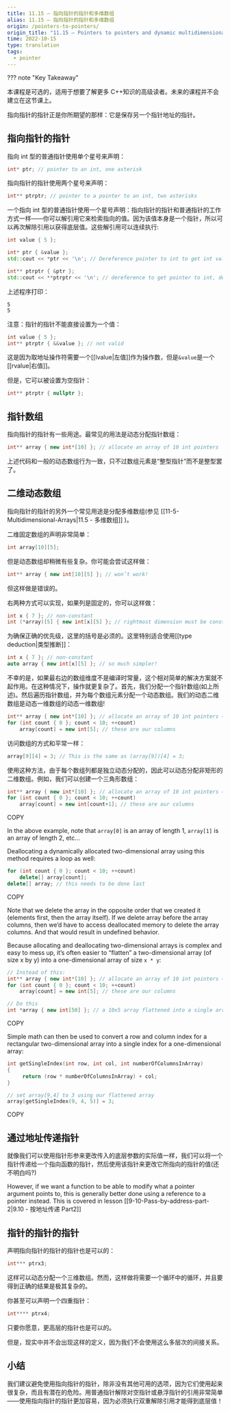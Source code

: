 ```yaml
---
title: 11.15 — 指向指针的指针和多维数组
alias: 11.15 — 指向指针的指针和多维数组
origin: /pointers-to-pointers/
origin_title: "11.15 — Pointers to pointers and dynamic multidimensional arrays"
time: 2022-10-15
type: translation
tags:
  - pointer
---
```


??? note "Key Takeaway"

本课程是可选的，适用于想要了解更多 C++知识的高级读者。未来的课程并不会建立在这节课上。

指向指针的指针正是你所期望的那样：它是保存另一个指针地址的指针。

## 指向指针的指针

指向 int 型的普通指针使用单个星号来声明：

```cpp
int* ptr; // pointer to an int, one asterisk
```

指向指针的指针使用两个星号来声明：

```cpp
int** ptrptr; // pointer to a pointer to an int, two asterisks
```

一个指向 int 型的普通指针使用一个星号声明：指向指针的指针和普通指针的工作方式一样——你可以解引用它来检索指向的值。因为该值本身是一个指针，所以可以再次解除引用以获得底层值。这些解引用可以连续执行:

```cpp
int value { 5 };

int* ptr { &value };
std::cout << *ptr << '\n'; // Dereference pointer to int to get int value

int** ptrptr { &ptr };
std::cout << **ptrptr << '\n'; // dereference to get pointer to int, dereference again to get int value
```

上述程序打印：

```
5
5
```

注意：指针的指针不能直接设置为一个值：

```cpp
int value { 5 };
int** ptrptr { &&value }; // not valid
```

这是因为取地址操作符需要一个[[lvalue|左值]]作为操作数，但是`&value`是一个[[rvalue|右值]]。

但是，它可以被设置为空指针：

```cpp
int** ptrptr { nullptr };
```

## 指针数组

指向指针的指针有一些用途。最常见的用法是动态分配指针数组：

```cpp
int** array { new int*[10] }; // allocate an array of 10 int pointers
```

上述代码和一般的动态数组行为一致，只不过数组元素是“整型指针”而不是整型罢了。

## 二维动态数组

指向指针的指针的另外一个常见用途是分配多维数组(参见 [[11-5-Multidimensional-Arrays|11.5 - 多维数组]] )。

二维固定数组的声明非常简单：

```cpp
int array[10][5];
```

但是动态数组却稍微有些复杂。你可能会尝试这样做：

```cpp
int** array { new int[10][5] }; // won’t work!
```

但这样做是错误的。

右两种方式可以实现，如果列是固定的，你可以这样做：

```cpp
int x { 7 }; // non-constant
int (*array)[5] { new int[x][5] }; // rightmost dimension must be constexpr
```

为确保正确的优先级，这里的括号是必须的。这里特别适合使用[[type deduction|类型推断]]：

```cpp
int x { 7 }; // non-constant
auto array { new int[x][5] }; // so much simpler!
```

不幸的是，如果最右边的数组维度不是编译时常量，这个相对简单的解决方案就不起作用。在这种情况下，操作就更复杂了。首先，我们分配一个指针数组(如上所述)。然后遍历指针数组，并为每个数组元素分配一个动态数组。我们的动态二维数组是动态一维数组的动态一维数组!

```cpp
int** array { new int*[10] }; // allocate an array of 10 int pointers — these are our rows
for (int count { 0 }; count < 10; ++count)
    array[count] = new int[5]; // these are our columns
```

访问数组的方式和平常一样：

```cpp
array[9][4] = 3; // This is the same as (array[9])[4] = 3;
```

使用这种方法，由于每个数组列都是独立动态分配的，因此可以动态分配非矩形的二维数组。例如，我们可以创建一个三角形数组：

```cpp
int** array { new int*[10] }; // allocate an array of 10 int pointers — these are our rows
for (int count { 0 }; count < 10; ++count)
    array[count] = new int[count+1]; // these are our columns
```

COPY

In the above example, note that `array[0]` is an array of length 1, `array[1]` is an array of length 2, etc…

Deallocating a dynamically allocated two-dimensional array using this method requires a loop as well:

```cpp
for (int count { 0 }; count < 10; ++count)
    delete[] array[count];
delete[] array; // this needs to be done last
```

COPY

Note that we delete the array in the opposite order that we created it (elements first, then the array itself). If we delete array before the array columns, then we’d have to access deallocated memory to delete the array columns. And that would result in undefined behavior.

Because allocating and deallocating two-dimensional arrays is complex and easy to mess up, it’s often easier to “flatten” a two-dimensional array (of size x by y) into a one-dimensional array of size `x * y`:

```cpp
// Instead of this:
int** array { new int*[10] }; // allocate an array of 10 int pointers — these are our rows
for (int count { 0 }; count < 10; ++count)
    array[count] = new int[5]; // these are our columns

// Do this
int *array { new int[50] }; // a 10x5 array flattened into a single array
```

COPY

Simple math can then be used to convert a row and column index for a rectangular two-dimensional array into a single index for a one-dimensional array:

```cpp
int getSingleIndex(int row, int col, int numberOfColumnsInArray)
{
     return (row * numberOfColumnsInArray) + col;
}

// set array[9,4] to 3 using our flattened array
array[getSingleIndex(9, 4, 5)] = 3;
```

COPY

## 通过地址传递指针

就像我们可以使用指针形参来更改传入的底层参数的实际值一样，我们可以将一个指针传递给一个指向函数的指针，然后使用该指针来更改它所指向的指针的值(还不明白吗?)

However, if we want a function to be able to modify what a pointer argument points to, this is generally better done using a reference to a pointer instead. This is covered in lesson [[9-10-Pass-by-address-part-2|9.10 - 按地址传递 Part2]]

## 指针的指针的指针

声明指向指针的指针的指针也是可以的：

```cpp
int*** ptrx3;
```

这样可以动态分配一个三维数组。然而，这样做将需要一个循环中的循环，并且要得到正确的结果是极其复杂的。

你甚至可以声明一个四重指针：

```cpp
int**** ptrx4;
```

只要你愿意，更高层的指针也是可以的。

但是，现实中并不会出现这样的定义，因为我们不会使用这么多层次的间接关系。

## 小结

我们建议避免使用指向指针的指针，除非没有其他可用的选项，因为它们使用起来很复杂，而且有潜在的危险。用普通指针解除对空指针或悬浮指针的引用非常简单——使用指向指针的指针更加容易，因为必须执行双重解除引用才能得到底层值！
